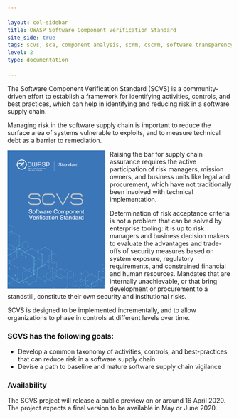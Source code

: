 ```yaml
---

layout: col-sidebar
title: OWASP Software Component Verification Standard
site_side: true
tags: scvs, sca, component analysis, scrm, cscrm, software transparency, sbom, supply chain, software supply chain
level: 2
type: documentation

---
```


The Software Component Verification Standard (SCVS) is a community-driven effort to establish a framework for 
identifying activities, controls, and best practices, which can help in identifying and reducing risk in a software 
supply chain.

Managing risk in the software supply chain is important to reduce the surface area of systems vulnerable to exploits,
and to measure technical debt as a barrier to remediation. 
 
<img align="left" style="padding-left:0; padding-right:10px;" width="220px" src="assets/images/scvs-mini-cover.png" />

Raising the bar for supply chain assurance requires the active participation of risk managers, mission owners, and 
business units like legal and procurement, which have not traditionally been involved with technical implementation. 

Determination of risk acceptance criteria is not a problem that can be solved by enterprise tooling: it is up to risk
managers and business decision makers to evaluate the advantages and trade-offs of security measures based on system
exposure, regulatory requirements, and constrained financial and human resources. Mandates that are internally
unachievable, or that bring development or procurement to a standstill, constitute their own security and institutional
risks. 

SCVS is designed to be implemented incrementally, and to allow organizations to phase in controls at different levels 
over time.

### SCVS has the following goals:

* Develop a common taxonomy of activities, controls, and best-practices that can reduce risk in a software supply chain
* Devise a path to baseline and mature software supply chain vigilance

### Availability

The SCVS project will release a public preview on or around 16 April 2020. The project expects a final version to be
available in May or June 2020.
